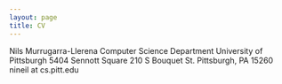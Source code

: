 ```yaml
---
layout: page
title: CV
---
```


Nils Murrugarra-Llerena 
Computer Science Department
University of Pittsburgh 
5404 Sennott Square
210 S Bouquet St. Pittsburgh, PA 15260
nineil at cs.pitt.edu
